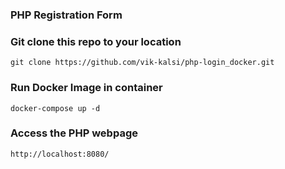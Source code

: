 <h3>PHP Registration Form</h3>


### Git clone this repo to your location
```
git clone https://github.com/vik-kalsi/php-login_docker.git
```


### Run Docker Image in container
```
docker-compose up -d
```


### Access the PHP webpage
```
http://localhost:8080/
```